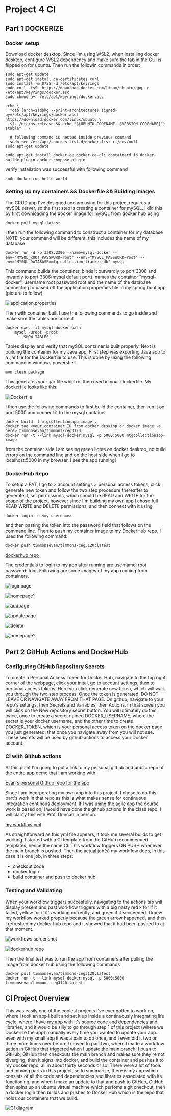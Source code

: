 # Project 4 CI 

## Part 1 DOCKERIZE

### Docker setup

<p>Download docker desktop. Since I'm using WSL2, when installing docker desktop, configure WSL2 dependency and make sure the tab in the GUI is flipped on for ubuntu. Then run the followin commands in order:</p>

```
sudo apt-get update
sudo apt-get install ca-certificates curl
sudo install -m 0755 -d /etc/apt/keyrings
sudo curl -fsSL https://download.docker.com/linux/ubuntu/gpg -o /etc/apt/keyrings/docker.asc
sudo chmod a+r /etc/apt/keyrings/docker.asc

echo \
  "deb [arch=$(dpkg --print-architecture) signed-by=/etc/apt/keyrings/docker.asc] https://download.docker.com/linux/ubuntu \
  $(. /etc/os-release && echo "${UBUNTU_CODENAME:-$VERSION_CODENAME}") stable" | \
  
  # following command is nested inside previous command
  sudo tee /etc/apt/sources.list.d/docker.list > /dev/null
sudo apt-get update

sudo apt-get install docker-ce docker-ce-cli containerd.io docker-buildx-plugin docker-compose-plugin
```

<p>verify installation was successful with following command</p>

`sudo docker run hello-world`

### Setting up my containers && Dockerfile && Building images

<p>The CRUD app I've designed and am using for this project requires a mySQL server, so the first step is creating a container for mySQL. I did this by first downloading the docker image for
mySQL from docker hub using</p>

`docker pull mysql:latest`

<p>I then run the following command to construct a container for my database NOTE: your command will be different, this includes the name of my database</p>

`docker run -d -p 3308:3306 --name=mysql-docker --env="MYSQL_ROOT_PASSWORD=root" --env="MYSQL_PASSWORD=root" --env="MYSQL_DATABASE=mtg_collection_tracker_db" mysql`

<p>This command builds the container, binds it outwardly to port 3308 and inwardly to port 3306(mysql default port), names the container "mysql-docker", username root password root and the name of the database connecting to based off the application.properties file in my spring boot app (picture to follow)</p>

![application.properties](./appprops.PNG)

<p>Then with container built I use the following commands to go inside and make sure the tables are correct</p>

```
docker exec -it mysql-docker bash
    mysql -uroot -proot
        SHOW TABLES;
```

<p>Tables display and verify that mySQL container is built properly. Next is building the container for my Java app. First step was exporting Java app to a .jar file for the Dockerfile to use.
This is done by using the following command in windows powershell</p>

`mvn clean package`

<p>This generates your .jar file which is then used in your Dockerfile. My dockerfile looks like this:</p>

![Dockerfile](./dockerfile.PNG)

<p>I then use the following commands to first build the container, then run it on port 5000 and connect it to the mysql container</p>

```
docker build -t mtgcollectionapp-image .
docker tag <your container ID from docker desktop or docker image -a here> timmonsevan/timmons-ceg3120
docker run -t --link mysql-docker:mysql -p 5000:5000 mtgcollectionapp-image
```

<p>from the container side I am seeing green lights on docker desktop, no build errors on the command line and on the host side when I go to localhost:5000 in my browser, I see the app running!</p>

### DockerHub Repo

<p>To setup a PAT, I go to > account settings > personal access tokens, click generate new token and follow the two step procedure thereafter to generate it, set permissions, which should be READ and WRITE for the scope of the project, however since I'm building my own app I chose full READ WRITE and DELETE permissions;  and then connect with it using</p>

`docker login -u <my username>`

<p>and then pasting the token into the password field that follows on the command line. Then to push my container image to my DockerHub repo, I used the following command:</p>

`docker push timmonsevan/timmons-ceg3120:latest`

[dockerhub repo](https://hub.docker.com/repository/docker/timmonsevan/timmons-ceg3120/general/tags)

<p>The credentials to login to my app after running are username: root password: toor. Following are some images of my app running from containers.</p>

![loginpage](./login.PNG)

![homepage1](./homepage1.PNG)

![addpage](./addpage.PNG)

![updatepage](./updatepage.PNG)

![delete](./delete.PNG)

![homepage2](./homepage2.PNG)

## Part 2 GitHub Actions and DockerHub

### Configuring GitHub Repository Secrets

<p>To create a Personal Access Token for Docker Hub, navigate to the top right corner of the webpage, click your inital, go to account settings, then to personal access tokens. Here you click
generate new token, which will walk you through the two step process. Once the token is generated, DO NOT LEAVE OR NAVIGATE AWAY FROM THAT PAGE. On github, navigate to your repo's settings, then Secrets and Variables, then Actions. In that screen you will click on the New repository secret button. You will ultimately do this twice, once to create a secret named DOCKER_USERNAME, where the secret is your docker username, and the other time to create DOCKER_TOKEN,
which is your personal access token on the docker page you just generated, that once you navigate away from you will not see. These secrets will be used by github actions to access your Docker account.</p>

### CI with Github actions

<p>At this point I'm going to put a link to my personal github and public repo of the entire app demo that I am working with.</p>

[Evan's personal Github repo for the app](https://github.com/timmonsevan/MtgCollectionApp)

<p>Since I am incorporating my own app into this project, I chose to do this part's work in that repo as this is what makes sense for continuous integration continous deployment. If I was using the agile app the course work is based on, I would have done the github actions in the class repo. I will clarify this with Prof. Duncan in person.</p>

[my workflow yml](./pushToDocker.yml)

<p>As straightforward as this yml file appears, it took me several builds to get working. I started with a CI template from the GitHub recommended templates, hence the name CI. This workflow triggers ON PUSH whenever the main branch is pushed. Then the actual job(s) my workflow does, in this case it is one job, in three steps:</p>

- checkout code
- docker login
- build container and push to docker hub

### Testing and Validating

<p>When your workflow triggers succesfully, navigating to the actions tab will display present and past workflow triggers with a big nasty red x for if it failed, yellow for if it's working currently, and green if it succeeded. I knew my workflow worked properly because the green arrow happened, and then I refreshed my docker hub repo and it showed that it had been pushed to at that moment.</p>

![workflows screenshot](./workflows.PNG)

![dockerhub repo](./dockerhub.PNG)

<p>Then the final test was to run the app from containers after pulling the image from docker hub using the following commands</p>

```
docker pull timmonsevan/timmons-ceg3120:latest
docker run -t --link mysql-docker:mysql -p 5000:5000 timmonsevan/timmons-ceg3120:latest
```

## CI Project Overview

<p>This was easily one of the coolest projects I've ever gotten to work on, where I took an app I built and set it up inside a continuously integrating life cycle, where I have my app with it's source code and dependencies and libraries, and it would be silly to go through step 1 of this project (where we Dockerize the app) manually every time you wanted to update your app... even with my small app it was a pain to do once, and I even did it two or three more times over before I moved to part two, where I made a workflow action in GitHub that triggered when I update the main branch; I push to GitHub, GitHub then checkouts the main branch and makes sure they're not diverging, then it signs into docker, and build the container and pushes it to my docker repo, all in about thirty seconds or so! There were a lot of tools and moving parts in this project, so to summarize, there is my app which consists of all the code and dependencies and libraries associated with its functioning, and when I make an update to that and push to GitHub, GitHub then spins up an ubuntu virtual machine which perfoms a git checkout, then a docker login then builds and pushes to Docker Hub which is the repo that holds our containers that we build.</p>

![CI diagram](CIdiagram.png)
